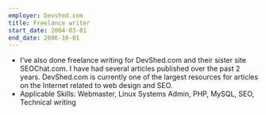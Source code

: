 ```yaml
---
employer: Devshed.com
title: Freelance writer
start_date: 2004-03-01
end_date: 2006-10-01
---
```


- I’ve also done freelance writing for DevShed.com and their sister site SEOChat.com. I have had several articles published over the past 2 years. DevShed.com is currently one of the largest resources for articles on the Internet related to web design and SEO.
- Applicable Skills: Webmaster, Linux Systems Admin, PHP, MySQL, SEO, Technical writing
